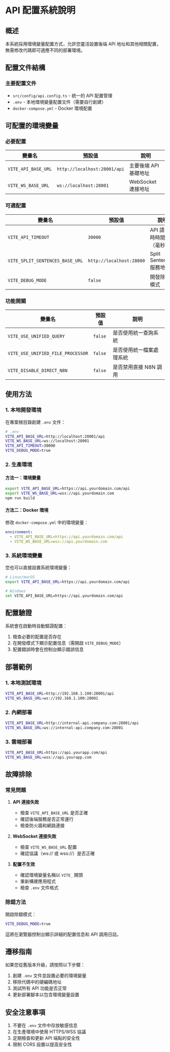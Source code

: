 # API 配置系統說明

## 概述

本系統採用環境變量配置方式，允許您靈活設置後端 API 地址和其他相關配置，無需修改代碼即可適應不同的部署環境。

## 配置文件結構

### 主要配置文件

- `src/config/api.config.ts` - 統一的 API 配置管理
- `.env` - 本地環境變量配置文件（需要自行創建）
- `docker-compose.yml` - Docker 環境配置

## 可配置的環境變量

### 必要配置

| 變量名 | 預設值 | 說明 |
|--------|--------|------|
| `VITE_API_BASE_URL` | `http://localhost:28001/api` | 主要後端 API 基礎地址 |
| `VITE_WS_BASE_URL` | `ws://localhost:28001` | WebSocket 連接地址 |

### 可選配置

| 變量名 | 預設值 | 說明 |
|--------|--------|------|
| `VITE_API_TIMEOUT` | `30000` | API 請求超時時間（毫秒） |
| `VITE_SPLIT_SENTENCES_BASE_URL` | `http://localhost:28000` | Split Sentences 服務地址 |
| `VITE_DEBUG_MODE` | `false` | 開發除錯模式 |

### 功能開關

| 變量名 | 預設值 | 說明 |
|--------|--------|------|
| `VITE_USE_UNIFIED_QUERY` | `false` | 是否使用統一查詢系統 |
| `VITE_USE_UNIFIED_FILE_PROCESSOR` | `false` | 是否使用統一檔案處理系統 |
| `VITE_DISABLE_DIRECT_N8N` | `false` | 是否禁用直接 N8N 調用 |

## 使用方法

### 1. 本地開發環境

在專案根目錄創建 `.env` 文件：

```bash
# .env
VITE_API_BASE_URL=http://localhost:28001/api
VITE_WS_BASE_URL=ws://localhost:28001
VITE_API_TIMEOUT=30000
VITE_DEBUG_MODE=true
```

### 2. 生產環境

#### 方法一：環境變量
```bash
export VITE_API_BASE_URL=https://api.yourdomain.com/api
export VITE_WS_BASE_URL=wss://api.yourdomain.com
npm run build
```

#### 方法二：Docker 環境
修改 `docker-compose.yml` 中的環境變量：

```yaml
environment:
  - VITE_API_BASE_URL=https://api.yourdomain.com/api
  - VITE_WS_BASE_URL=wss://api.yourdomain.com
```

### 3. 系統環境變量

您也可以直接設置系統環境變量：

```bash
# Linux/macOS
export VITE_API_BASE_URL=https://api.yourdomain.com/api

# Windows
set VITE_API_BASE_URL=https://api.yourdomain.com/api
```

## 配置驗證

系統會在啟動時自動驗證配置：

1. 檢查必要的配置是否存在
2. 在開發模式下顯示配置信息（需開啟 `VITE_DEBUG_MODE`）
3. 配置錯誤時會在控制台顯示錯誤信息

## 部署範例

### 1. 本地測試環境
```bash
VITE_API_BASE_URL=http://192.168.1.100:28001/api
VITE_WS_BASE_URL=ws://192.168.1.100:28001
```

### 2. 內網部署
```bash
VITE_API_BASE_URL=http://internal-api.company.com:28001/api
VITE_WS_BASE_URL=ws://internal-api.company.com:28001
```

### 3. 雲端部署
```bash
VITE_API_BASE_URL=https://api.yourapp.com/api
VITE_WS_BASE_URL=wss://api.yourapp.com
```

## 故障排除

### 常見問題

1. **API 連接失敗**
   - 檢查 `VITE_API_BASE_URL` 是否正確
   - 確認後端服務是否正常運行
   - 檢查防火牆和網路連接

2. **WebSocket 連接失敗**
   - 檢查 `VITE_WS_BASE_URL` 配置
   - 確認協議（ws:// 或 wss://）是否正確

3. **配置不生效**
   - 確認環境變量名稱以 `VITE_` 開頭
   - 重新構建應用程式
   - 檢查 `.env` 文件格式

### 除錯方法

開啟除錯模式：
```bash
VITE_DEBUG_MODE=true
```

這將在瀏覽器控制台顯示詳細的配置信息和 API 調用日誌。

## 遷移指南

如果您從舊版本升級，請按照以下步驟：

1. 創建 `.env` 文件並設置必要的環境變量
2. 移除代碼中的硬編碼地址
3. 測試所有 API 功能是否正常
4. 更新部署腳本以包含環境變量設置

## 安全注意事項

1. 不要在 `.env` 文件中存放敏感信息
2. 在生產環境中使用 HTTPS/WSS 協議
3. 定期檢查和更新 API 端點的安全性
4. 限制 CORS 設置以提高安全性 
